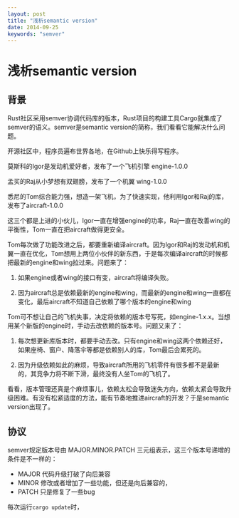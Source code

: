 ```yaml
---
layout: post
title: "浅析semantic version"
date: 2014-09-25
keywords: "semver"
---
```


# 浅析semantic version

## 背景

Rust社区采用semver协调代码库的版本，Rust项目的构建工具Cargo就集成了semver的语义。semver是semantic version的简称，我们看看它能解决什么问题。

开源社区中，程序员遍布世界各地，在Github上快乐得写程序。

莫斯科的Igor是发动机爱好者，发布了一个飞机引擎 engine-1.0.0

孟买的Raj从小梦想有双翅膀，发布了一个机翼 wing-1.0.0

悉尼的Tom综合能力强，想造一架飞机，为了快速实现，他利用Igor和Raj的库，发布了aircraft-1.0.0

这三个都是上进的小伙儿，Igor一直在增强engine的功率，Raj一直在改善wing的平衡性，Tom一直在把aircraft做得更安全。

Tom每次做了功能改进之后，都要重新编译aircraft。因为Igor和Raj的发动机和机翼一直在优化，Tom想用上两位小伙伴的新东西，于是每次编译aircraft的时候都把最新的engine和wing拉过来。问题来了：

1. 如果engine或者wing的接口有变，aircraft将编译失败。

2. 因为aircraft总是依赖最新的engine和wing，而最新的engine和wing一直都在变化，最后aircraft不知道自己依赖了哪个版本的engine和wing

Tom可不想让自己的飞机失事，决定将依赖的版本号写死，如engine-1.x.x。当想用某个新版的engine时，手动去改依赖的版本号。问题又来了：

1. 每次想更新库版本时，都要手动去改。只有engine和wing这两个依赖还好，如果座椅、窗户、降落伞等都是依赖别人的库，Tom最后会累死的。

2. 因为升级依赖如此的麻烦，导致aircraft所用的飞机零件有很多都不是最新的，其竞争力将不断下滑，最终没有人坐Tom的飞机了。

看看，版本管理还真是个麻烦事儿，依赖太松会导致迷失方向，依赖太紧会导致升级困难。有没有松紧适度的方法，能有节奏地推进aircraft的开发？于是semantic version出现了。


## 协议
semver规定版本号由 MAJOR.MINOR.PATCH 三元组表示，这三个版本号递增的条件是不一样的：

* MAJOR 代码升级打破了向后兼容
* MINOR 修改或者增加了一些功能，但还是向后兼容的，
* PATCH 只是修复了一些bug

每次运行`cargo update`时，
